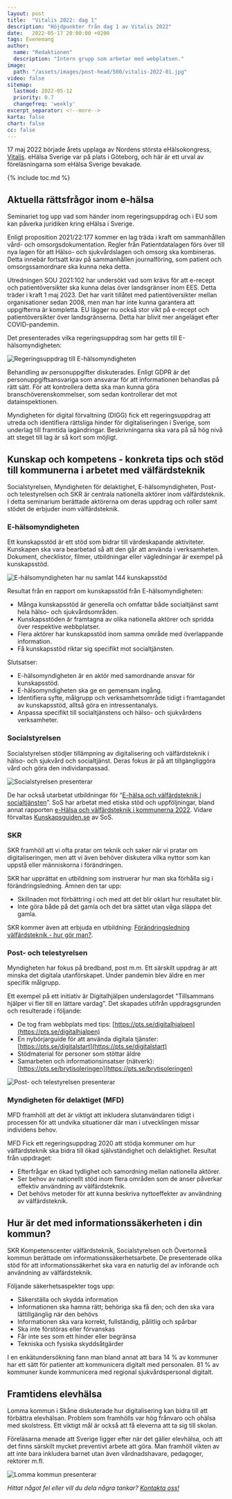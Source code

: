 ```yaml
---
layout: post
title:  "Vitalis 2022: dag 1"
description: "Höjdpunkter från dag 1 av Vitalis 2022"
date:   2022-05-17 20:00:00 +0200
tags: Evenemang
author:
  name: "Redaktionen"
  description: "Intern grupp som arbetar med webplatsen."
image:
  path: "/assets/images/post-head/500/vitalis-2022-01.jpg"
video: false
sitemap:
  lastmod: 2022-05-12
  priority: 0.7
  changefreq: 'weekly'
excerpt_separator: <!--more-->
karta: false
chart: false
cc: false
---
```



17 maj 2022 började årets upplaga av Nordens största eHälsokongress, [Vitalis](https://vitalis.nu/). eHälsa Sverige var på plats i Göteborg, och här är ett urval av föreläsningarna som eHälsa Sverige bevakade.

<!--more-->

{% include toc.md %}

## Aktuella rättsfrågor inom e-hälsa
Seminariet tog upp vad som händer inom regeringsuppdrag och i EU som kan påverka juridiken kring eHälsa i Sverige.

Enligt proposition 2021/22:177 kommer en lag träda i kraft om sammanhållen vård- och omsorgsdokumentation. Regler från Patientdatalagen förs över till nya lagen för att Hälso- och sjukvårdslagen och omsorg ska kombineras. Detta innebär fortsatt krav på sammanhållen journalföring, som patient och omsorgssamordnare ska kunna neka detta.

Utredningen SOU 2021:102 har undersökt vad som krävs för att e-recept och patientöversikter ska kunna delas över landsgränser inom EES. Detta träder i kraft 1 maj 2023. Det har varit tillåtet med patientöversikter mellan organisationer sedan 2008, men man har inte kunna garantera att uppgifterna är kompletta. EU lägger nu också stor vikt på e-recept och patientöversikter över landsgränserna. Detta har blivit mer angeläget efter COVID-pandemin.

Det presenterades vilka regeringsuppdrag som har getts till E-hälsomyndigheten:

![Regeringsuppdrag till E-hälsomyndigheten](/assets/images/post-assets/vitalis-2022-1-1.png "Regeringsuppdrag till E-hälsomyndigheten")

Behandling av personuppgifter diskuterades. Enligt GDPR är det personuppgiftsansvariga som ansvarar för att informationen behandlas på rätt sätt. För att kontrollera detta ska man kunna göra branschöverenskommelser, som sedan kontrollerar det mot datainspektionen.

Myndigheten för digital förvaltning (DIGG) fick ett regeringsuppdrag att utreda och identifiera rättsliga hinder för digitaliseringen i Sverige, som underlag till framtida lagändringar. Beskrivningarna ska vara på så hög nivå att steget till lag är så kort som möjligt.

## Kunskap och kompetens - konkreta tips och stöd till kommunerna i arbetet med välfärdsteknik
Socialstyrelsen, Myndigheten för delaktighet, E-hälsomyndigheten, Post- och telestyrelsen och SKR är centrala nationella aktörer inom välfärdsteknik. I detta seminarium berättade aktörerna om deras uppdrag och roller samt stödet de erbjuder inom välfärdsteknik.

### E-hälsomyndigheten
Ett kunskapsstöd är ett stöd som bidrar till värdeskapande aktiviteter. Kunskapen ska vara bearbetad så att den går att använda i verksamheten. Dokument, checklistor, filmer, utbildningar eller vägledningar är exempel på kunskapsstöd.

![E-hälsomyndigheten har nu samlat 144 kunskapsstöd](/assets/images/post-assets/vitalis-2022-1-2.png "E-hälsomyndigheten har nu samlat 144 kunskapsstöd")

Resultat från en rapport om kunskapsstöd från E-hälsomyndigheten:

* Många kunskapsstöd är generella och omfattar både socialtjänst samt hela hälso- och sjukvårdsområden.
* Kunskapsstöden är framtagna av olika nationella aktörer och spridda över respektive webbplatser.
* Flera aktörer har kunskapsstöd inom samma område med överlappande information.
* Få kunskapsstöd riktar sig specifikt mot socialtjänsten.

Slutsatser:

* E-hälsomyndigheten är en aktör med samordnande ansvar för kunskapsstöd.
* E-hälsomyndigheten ska ge en gemensam ingång.
* Identifiera syfte, målgrupp och verksamhetsområde tidigt i framtagandet av kunskapsstöd, alltså göra en intressentanalys.
* Anpassa specifikt till socialtjänstens och hälso- och sjukvårdens verksamheter.

### Socialstyrelsen
Socialstyrelsen stödjer tillämpning av digitalisering och välfärdsteknik i hälso- och sjukvård och socialtjänst. Deras fokus är på att tillgängliggöra vård och göra den individanpassad.

![Socialstyrelsen presenterar](/assets/images/post-assets/vitalis-2022-1-3.png "Socialstyrelsen presenterar")

De har också utarbetat utbildningar för “[E-hälsa och välfärdsteknik i socialtjänsten](https://utbildning.socialstyrelsen.se/learn)”. SoS har arbetat med etiska stöd och uppföljningar, bland annat rapporten [e-Hälsa och välfärdsteknik i kommunerna 2022](https://www.socialstyrelsen.se/globalassets/sharepoint-dokument/artikelkatalog/ovrigt/2022-5-7897.pdf). Vidare förvaltas [Kunskapsguiden.se](https://kunskapsguiden.se/) av SoS.

### SKR
SKR framhöll att vi ofta pratar om teknik och saker när vi pratar om digitaliseringen, men att vi även behöver diskutera vilka nyttor som kan uppstå eller människorna i förändringen.

SKR har upprättat en utbildning som instruerar hur man ska förhålla sig i förändringsledning. Ämnen den tar upp:

* Skillnaden mot förbättring i och med att det blir oklart hur resultatet blir.
* Inte göra både på det gamla och det bra sättet utan våga släppa det gamla.

SKR kommer även att erbjuda en utbildning: [Förändringsledning välfärdsteknik - hur gör man?](https://skr.se/skr/tjanster/evenemang/hittaevenemang/kalenderhandelser/forandringsledningvalfardsteknikhurgorman.58074.html).

### Post- och telestyrelsen
Myndigheten har fokus på bredband, post m.m. Ett särskilt uppdrag är att minska det digitala utanförskapet. Under pandemin blev äldre en mer specifik målgrupp.

Ett exempel på ett initiativ är Digitalhjälpen underslagordet "Tillsammans hjälper vi fler till en lättare vardag". Det skapades utifrån uppdragsgrunden och resulterade i följande:

* De tog fram webbplats med tips: [https://pts.se/digitalhjalpen](https://pts.se/digitalhjalpen)
* En nybörjarguide för att använda digitala tjänster: [https://pts.se/digitalstart](https://pts.se/digitalstart)
* Stödmaterial för personer som stöttar äldre
* Samarbeten och informationsinsatser (nätverk): [https://pts.se/brytisoleringen](https://pts.se/brytisoleringen)

![Post- och telestyrelsen presenterar](/assets/images/post-assets/vitalis-2022-1-4.png "Post- och telestyrelsen presenterar")

### Myndigheten för delaktiget (MFD)
MFD framhöll att det är viktigt att inkludera slutanvändaren tidigt i processen för att undvika situationer där man i utvecklingen missar individens behov.

MFD Fick ett regeringsuppdrag 2020 att stödja kommuner om hur välfärdsteknik ska bidra till ökad självständighet och delaktighet. Resultat från uppdraget:

* Efterfrågar en ökad tydlighet och samordning mellan nationella aktörer.
* Ser behov av nationellt stöd inom flera områden som de anser påverkar effektiv användning av välfärdsteknik.
* Det behövs metoder för att kunna beskriva nyttoeffekter av användning av välfärdsteknik.
## Hur är det med informationssäkerheten i din kommun?
SKR Kompetenscenter välfärdsteknik, Socialstyrelsen och Övertorneå kommun berättade om informationssäkerhetsarbete. De presenterade olika stöd för att informationssäkerhet ska vara en naturlig del av införande och användning av välfärdsteknik.

Följande säkerhetsaspekter togs upp:

* Säkerställa och skydda information
* Informationen ska hamna rätt; behöriga ska få den; och den ska vara lättillgänglig när den behövs
* Informationen ska vara korrekt, fullständig, pålitlig och spårbar
* Ska inte förstöras eller förvanskas
* Får inte ses som ett hinder eller begränsa
* Tekniska och fysiska skyddsåtgärder

I en enkätundersökning fann man bland annat att bara 14 % av kommuner har ett sätt för patienter att kommunicera digitalt med personalen. 81 % av kommuner kunde kommunicera med regional sjukvårdspersonal digitalt.

## Framtidens elevhälsa
Lomma kommun i Skåne diskuterade hur digitalisering kan bidra till att förbättra elevhälsan. Problem som framhölls var hög frånvaro och ohälsa med skolstress. Ett viktigt mål är också att få eleverna att ta sig till skolan.

Föreläsarna menade att Sverige ligger efter när det gäller elevhälsa, och att det finns särskilt mycket preventivt arbete att göra. Man framhöll vikten av att inte bara inkludera barnet utan även vårdnadshavare, pedagoger, rektorer m.fl.

![Lomma kommun presenterar](/assets/images/post-assets/vitalis-2022-1-4.png "Lomma kommun presenterar")

_Hittat något fel eller vill du dela några tankar? [Kontakta oss!](/index.html#form-message)_